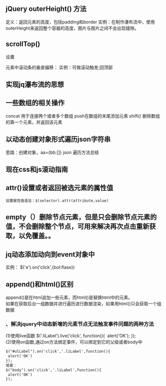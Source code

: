 ## jQuery outerHeight() 方法
定义：返回元素的高度，包括padding和border
实例：在制作瀑布流中，使用outerHeight来返回整个容器的高度，图片与图片之间不会出现缝隙。
## scrollTop() 
 设置 <div> 元素中滚动条的垂直偏移：
 实例：可做滚动触发;回顶部
## 实现jq瀑布流的思想
## 一些数组的相关操作
concat  用于连接两个或者多个数组
push在数组的末尾添加元素
shift()  删除数组的第一个元素，并返回该元素

## 以动态创建对象形式遍历json字符串
  思路：创建对象，aa={bb:[]}
  json 遍历方法总结
 
## 现在css和js滚动指南

## attr()设置或者返回被选元素的属性值   
    设置属性值语法：$(selector).attr(attribute,value)

## empty（）删除节点元素，但是只会删除节点元素的值，不会删除整个节点，可用来解决再次点击重新获取，以免覆盖。。

## jq动态添加动向到event对象中
   实例： $('e').on('click',{bol:flase})
## append()和html()区别<br/>
append()是在html追加一些元素，而html()是替换html中的元素。<br/>
如果在获取后台一组数据并进行遍历进行数据渲染，如果用html()只会获取一个组数据

### 、解决jquery中动态新增的元素节点无法触发事件问题的两种方法

(1)使用live函数
$('.liLabel').live('click', function(){
 alert('OK');
});<br/>
(2)使用on函数,通过on方法绑定事件，可以绑定到它的父级或者body中<br/>
```html
$("#ulLabel").on('click','.liLabel',function(){
 alert('OK')
});
或者：
$("body").on('click','.liLabel',function(){
 alert('OK')
});
```



  

  

